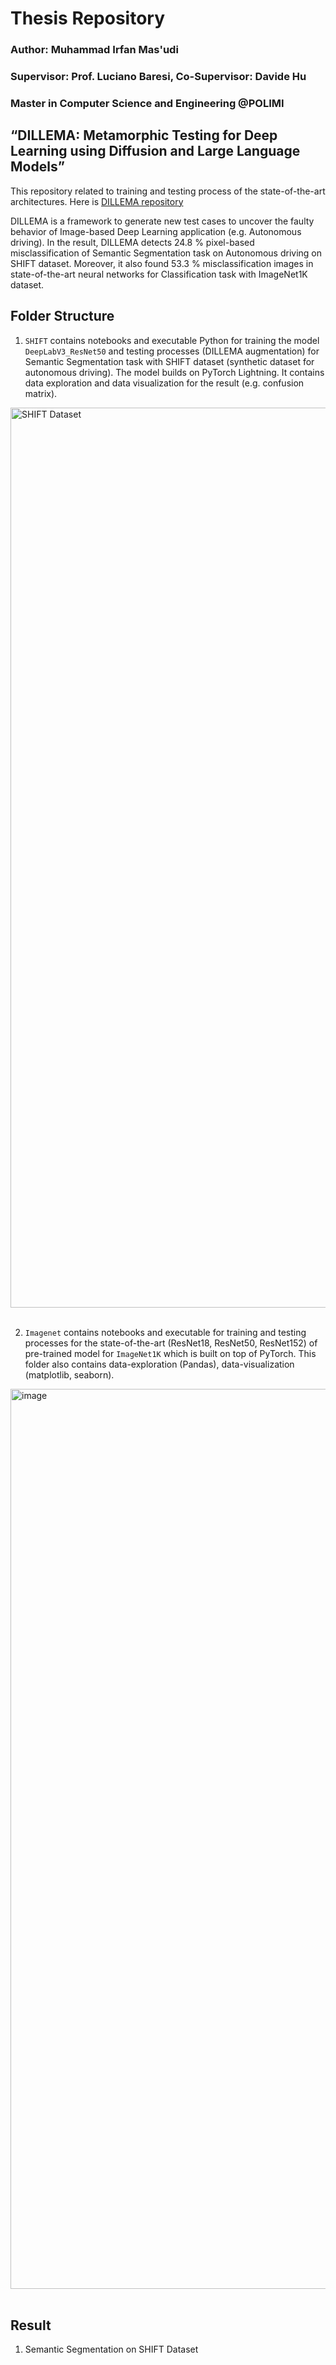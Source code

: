 # Thesis Repository
### Author: Muhammad Irfan Mas'udi
### Supervisor: Prof. Luciano Baresi, Co-Supervisor: Davide Hu
### Master in Computer Science and Engineering @POLIMI
## “DILLEMA: Metamorphic Testing for Deep Learning using Diffusion and Large Language Models”

This repository related to training and testing process of the state-of-the-art architectures. 
Here is [DILLEMA repository](https://github.com/irfanmasoudi/DILLEMA)

DILLEMA is a framework to generate new test cases to uncover the faulty behavior of Image-based Deep Learning application (e.g. Autonomous driving).
In the result, DILLEMA detects 24.8 % pixel-based misclassification of Semantic Segmentation task on Autonomous driving on SHIFT dataset. Moreover, it also found 53.3 % misclassification images in state-of-the-art neural networks for Classification task with ImageNet1K dataset.

## Folder Structure
1. ```SHIFT``` contains notebooks and executable Python for training the model ```DeepLabV3_ResNet50``` and testing processes (DILLEMA augmentation) for Semantic Segmentation task with SHIFT dataset (synthetic dataset for autonomous driving). The model builds on PyTorch Lightning. It contains data exploration and data visualization for the result (e.g. confusion matrix).
<img width="1440" alt="SHIFT Dataset" src="https://github.com/irfanmasoudi/thesis-source/assets/6355974/bcd036bf-f9bd-4ce5-a305-810b7b4aeeb7">
<br /><br />

2. ```Imagenet``` contains notebooks and executable for training and testing processes for the state-of-the-art (ResNet18, ResNet50, ResNet152) of pre-trained model for ```ImageNet1K``` which is built on top of PyTorch. This folder also contains data-exploration (Pandas), data-visualization (matplotlib, seaborn).
<img width="1440" alt="image" src="https://github.com/irfanmasoudi/thesis-source/assets/6355974/53290b65-0e14-4d39-9caf-35e58aa45d1a">
<br /><br />

## Result
1. Semantic Segmentation on SHIFT Dataset


